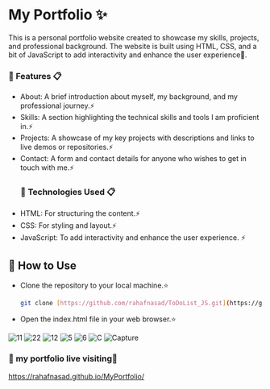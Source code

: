 
# My Portfolio ✨
This is a personal portfolio website created to showcase my skills, projects, and professional background. The website is built using HTML, CSS, and a bit of JavaScript to add interactivity and enhance the user experience📍.
###  📌  Features 📋
- About: A brief introduction about myself, my background, and my professional journey.⚡️
- Skills: A section highlighting the technical skills and tools I am proficient in.⚡️
- Projects: A showcase of my key projects with descriptions and links to live demos or repositories.⚡️
- Contact: A form and contact details for anyone who wishes to get in touch with me.⚡️
  ### 📌 Technologies Used 📋
- HTML: For structuring the content.⚡️
- CSS: For styling and layout.⚡️
- JavaScript: To add interactivity and enhance the user experience. ⚡️

## 📌 How to Use

- Clone the repository to your local machine.⭐️
  
     ```bash
    git clone [https://github.com/rahafnasad/ToDoList_JS.git](https://github.com/rahafnasad/MyPortfolio.git)

    ```
- Open the index.html file in your web browser.⭐️
  
![11](https://github.com/user-attachments/assets/45714f88-aae0-4a91-9e1f-b174d42f9d3f)
![22](https://github.com/user-attachments/assets/7f3041a6-a69e-498b-ade6-d0e6c42bb93a)
![12](https://github.com/user-attachments/assets/85cb1f9e-e81e-431f-b2c4-99262ddfa52f)
![5](https://github.com/user-attachments/assets/77e18c23-77b0-4597-8cf7-7805acfea8e5)
![6](https://github.com/user-attachments/assets/980676fa-4631-4f14-8258-9b7372550cc6)
![C](https://github.com/user-attachments/assets/083c0a66-ee15-4ab8-a142-1426b20e8ac6)
![Capture](https://github.com/user-attachments/assets/8d213e6e-4ef0-4ea3-8274-83c8c40ba7a0)

### 📌 my portfolio live visiting🔗
https://rahafnasad.github.io/MyPortfolio/

